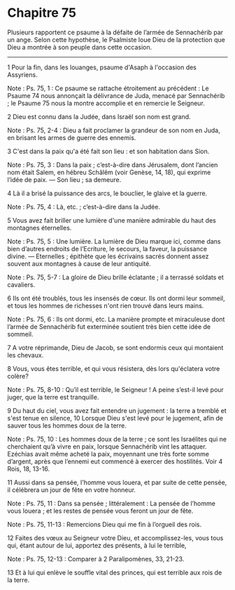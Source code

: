 # Chapitre 75

Plusieurs rapportent ce psaume à la défaite de l’armée de Sennachérib par un ange.
Selon cette hypothèse, le Psalmiste loue Dieu de la protection que Dieu a montrée à son peuple dans cette occasion.

***

1 Pour la fin, dans les louanges, psaume d'Asaph à l'occasion des Assyriens.

<span class="bible-note">Note : </span> Ps. 75, 1 : Ce psaume se rattache étroitement au précédent : Le Psaume 74 nous annonçait la délivrance de Juda, menacé par Sennachérib ; le Psaume 75 nous la montre accomplie et en remercie le Seigneur.


2 Dieu est connu dans la Judée, dans Israël son nom est grand.

<span class="bible-note">Note : </span> Ps. 75, 2-4 : Dieu a fait proclamer la grandeur de son nom en Juda, en brisant les armes de guerre des ennemis.

3 C'est dans la paix qu'a été fait son lieu : et son habitation dans Sion.

<span class="bible-note">Note : </span> Ps. 75, 3 : Dans la paix ; c’est-à-dire dans Jérusalem, dont l’ancien nom était Salem, en hébreu Schâlêm (voir Genèse, 14, 18), qui exprime l’idée de paix. ― Son lieu ; sa demeure.

4 Là il a brisé la puissance des arcs, le bouclier, le glaive et la guerre.

<span class="bible-note">Note : </span> Ps. 75, 4 : Là, etc. ; c’est-à-dire dans la Judée.


5 Vous avez fait briller une lumière d'une manière admirable du haut des montagnes éternelles.

<span class="bible-note">Note : </span> Ps. 75, 5 : Une lumière. La lumière de Dieu marque ici, comme dans bien d’autres endroits de l’Ecriture, le secours, la faveur, la puissance divine. ― Eternelles ; épithète que les écrivains sacrés donnent assez souvent aux montagnes à cause de leur antiquité.

<span class="bible-note">Note : </span> Ps. 75, 5-7 : La gloire de Dieu brille éclatante ; il a terrassé soldats et cavaliers.

6 Ils ont été troublés, tous les insensés de cœur. Ils ont dormi leur sommeil, et tous les hommes de richesses n'ont rien trouvé dans leurs mains.

<span class="bible-note">Note : </span> Ps. 75, 6 : Ils ont dormi, etc. La manière prompte et miraculeuse dont l’armée de Sennachérib fut exterminée soutient très bien cette idée de sommeil.

7 A votre réprimande, Dieu de Jacob, se sont endormis ceux qui montaient les chevaux.


8 Vous, vous êtes terrible, et qui vous résistera, dès lors qu'éclatera votre colère?

<span class="bible-note">Note : </span> Ps. 75, 8-10 : Qu’il est terrible, le Seigneur ! A peine s’est-il levé pour juger, que la terre est tranquille.

9 Du haut du ciel, vous avez fait entendre un jugement : la terre a tremblé et s'est tenue en silence, 10 Lorsque Dieu s'est levé pour le jugement, afin de sauver tous les hommes doux de la terre.

<span class="bible-note">Note : </span> Ps. 75, 10 : Les hommes doux de la terre ; ce sont les Israélites qui ne cherchaient qu’à vivre en paix, lorsque Sennachérib vint les attaquer. Ezéchias avait même acheté la paix, moyennant une très forte somme d’argent, après que l’ennemi eut commencé à exercer des hostilités. Voir 4 Rois, 18, 13-16.


11 Aussi dans sa pensée, l'homme vous louera, et par suite de cette pensée, il célébrera un jour de fête en votre honneur.

<span class="bible-note">Note : </span> Ps. 75, 11 : Dans sa pensée ; littéralement : La pensée de l’homme vous louera ; et les restes de pensée vous feront un jour de fête.

<span class="bible-note">Note : </span> Ps. 75, 11-13 : Remercions Dieu qui me fin à l’orgueil des rois.

12 Faites des vœux au Seigneur votre Dieu, et accomplissez-les, vous tous qui, étant autour de lui, apportez des présents, à lui le terrible,

<span class="bible-note">Note : </span> Ps. 75, 12-13 : Comparer à 2 Paralipomènes, 33, 21-23.

13 Et à lui qui enlève le souffle vital des princes, qui est terrible aux rois de la terre.

